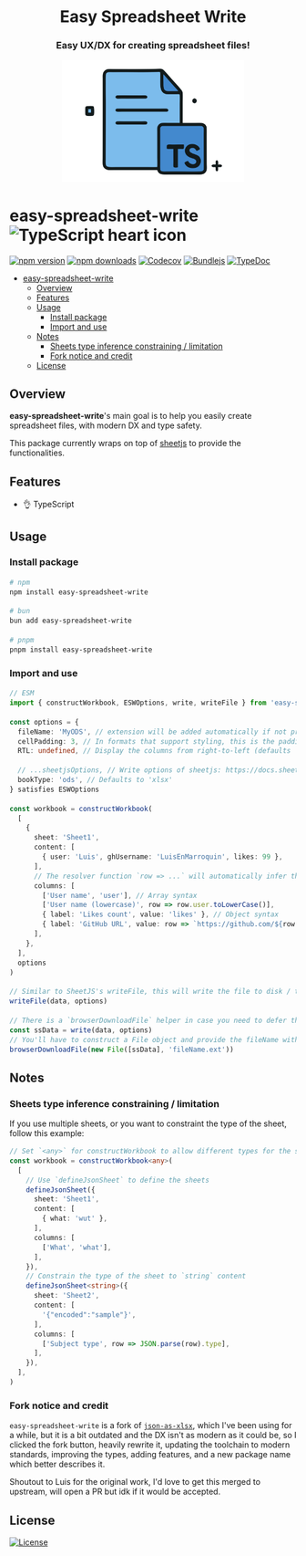 <div align="center">

<h1>Easy Spreadsheet Write</h1>

<h3>Easy UX/DX for creating spreadsheet files!</h3>
<img src="./branding.svg" alt="Project's branding image" width="320"/>

</div>

# easy-spreadsheet-write ![TypeScript heart icon](https://img.shields.io/badge/♡-%23007ACC.svg?logo=typescript&logoColor=white)

[![npm version][npm-version-src]][npm-version-href]
[![npm downloads][npm-downloads-src]][npm-downloads-href]
[![Codecov][codecov-src]][codecov-href]
[![Bundlejs][bundlejs-src]][bundlejs-href]
[![TypeDoc][TypeDoc-src]][TypeDoc-href]

* [easy-spreadsheet-write ](#easy-spreadsheet-write-)
  * [Overview](#overview)
  * [Features](#features)
  * [Usage](#usage)
    * [Install package](#install-package)
    * [Import and use](#import-and-use)
  * [Notes](#notes)
    * [Sheets type inference constraining / limitation](#sheets-type-inference-constraining--limitation)
    * [Fork notice and credit](#fork-notice-and-credit)
  * [License](#license)

## Overview

**easy-spreadsheet-write**'s main goal is to help you easily create spreadsheet files, with modern DX and type safety.

This package currently wraps on top of [sheetjs](https://sheetjs.com/) to provide the functionalities.

## Features

+ 👌 TypeScript

## Usage

### Install package

```sh
# npm
npm install easy-spreadsheet-write

# bun
bun add easy-spreadsheet-write

# pnpm
pnpm install easy-spreadsheet-write
```

### Import and use

```ts
// ESM
import { constructWorkbook, ESWOptions, write, writeFile } from 'easy-spreadsheet-write'

const options = {
  fileName: 'MyODS', // extension will be added automatically if not provided
  cellPadding: 3, // In formats that support styling, this is the padding between the cell contents and the cell border.
  RTL: undefined, // Display the columns from right-to-left (defaults `false`)

  // ...sheetjsOptions, // Write options of sheetjs: https://docs.sheetjs.com/docs/api/write-options
  bookType: 'ods', // Defaults to 'xlsx'
} satisfies ESWOptions

const workbook = constructWorkbook(
  [
    {
      sheet: 'Sheet1',
      content: [
        { user: 'Luis', ghUsername: 'LuisEnMarroquin', likes: 99 },
      ],
      // The resolver function `row => ...` will automatically infer the type from `content`
      columns: [
        ['User name', 'user'], // Array syntax
        ['User name (lowercase)', row => row.user.toLowerCase()],
        { label: 'Likes count', value: 'likes' }, // Object syntax
        { label: 'GitHub URL', value: row => `https://github.com/${row.ghUsername}` },
      ],
    },
  ],
  options
)

// Similar to SheetJS's writeFile, this will write the file to disk / trigger a browser download
writeFile(data, options)

// There is a `browserDownloadFile` helper in case you need to defer the download:
const ssData = write(data, options)
// You'll have to construct a File object and provide the fileName with extension.
browserDownloadFile(new File([ssData], 'fileName.ext'))
```

## Notes

### Sheets type inference constraining / limitation

If you use multiple sheets, or you want to constraint the type of the sheet, follow this example:
```ts
// Set `<any>` for constructWorkbook to allow different types for the sheets
const workbook = constructWorkbook<any>(
  [
    // Use `defineJsonSheet` to define the sheets
    defineJsonSheet({
      sheet: 'Sheet1',
      content: [
        { what: 'wut' },
      ],
      columns: [
        ['What', 'what'],
      ],
    }),
    // Constrain the type of the sheet to `string` content
    defineJsonSheet<string>({
      sheet: 'Sheet2',
      content: [
        '{"encoded":"sample"}',
      ],
      columns: [
        ['Subject type', row => JSON.parse(row).type],
      ],
    }),
  ],
)
```

### Fork notice and credit

`easy-spreadsheet-write` is a fork of [`json-as-xlsx`](https://github.com/LuisEnMarroquin/json-as-xlsx), which I've been using for a while, but it is a bit outdated and the DX isn't as modern as it could be, so I clicked the fork button, heavily rewrite it, updating the toolchain to modern standards, improving the types, adding features, and a new package name which better describes it.

Shoutout to Luis for the original work, I'd love to get this merged to upstream, will open a PR but idk if it would be accepted.

## License

[![License][license-src]][license-href]

<!-- Badges -->

[npm-version-src]: https://img.shields.io/npm/v/easy-spreadsheet-write?labelColor=18181B&color=F0DB4F
[npm-version-href]: https://npmjs.com/package/easy-spreadsheet-write
[npm-downloads-src]: https://img.shields.io/npm/dm/easy-spreadsheet-write?labelColor=18181B&color=F0DB4F
[npm-downloads-href]: https://npmjs.com/package/easy-spreadsheet-write
[codecov-src]: https://img.shields.io/codecov/c/gh/namesmt/easy-spreadsheet-write/main?labelColor=18181B&color=F0DB4F
[codecov-href]: https://codecov.io/gh/namesmt/easy-spreadsheet-write
[license-src]: https://img.shields.io/github/license/namesmt/easy-spreadsheet-write.svg?labelColor=18181B&color=F0DB4F
[license-href]: https://github.com/namesmt/easy-spreadsheet-write/blob/main/LICENSE
[bundlejs-src]: https://img.shields.io/bundlejs/size/easy-spreadsheet-write?labelColor=18181B&color=F0DB4F
[bundlejs-href]: https://bundlejs.com/?q=easy-spreadsheet-write
[jsDocs-src]: https://img.shields.io/badge/Check_out-jsDocs.io---?labelColor=18181B&color=F0DB4F
[jsDocs-href]: https://www.jsdocs.io/package/easy-spreadsheet-write
[TypeDoc-src]: https://img.shields.io/badge/Check_out-TypeDoc---?labelColor=18181B&color=F0DB4F
[TypeDoc-href]: https://namesmt.github.io/easy-spreadsheet-write/
